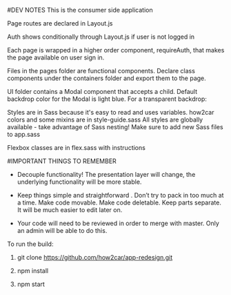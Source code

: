#DEV NOTES
This is the consumer side application

Page routes are declared in Layout.js

Auth shows conditionally through Layout.js if user is not logged in

Each page is wrapped in a higher order component, requireAuth, that makes the page available on user sign in.

Files in the pages folder are functional components.  Declare class components under the containers folder and export them to the page.

UI folder contains a Modal component that accepts a child.
Default backdrop color for the Modal is light blue.
For a transparent backdrop: <code><Modal transparent=true/></code>

Styles are in Sass because it's easy to read and uses variables.
how2car colors and some mixins are in style-guide.sass
All styles are globally available - take advantage of Sass nesting!
Make sure to add new Sass files to app.sass

Flexbox classes are in flex.sass with instructions

#IMPORTANT THINGS TO REMEMBER

  - Decouple functionality! The presentation layer will change, the underlying functionality will be more       stable.

  - Keep things simple and straightforward . Don’t try to pack in too much at a time. Make code movable.         Make code deletable. Keep parts separate. It will be much easier to edit later on.

  - Your code will need to be reviewed in order to merge with master. Only an admin will be able to do this.




To run the build:

1. git clone https://github.com/how2car/app-redesign.git

2. npm install

3. npm start
